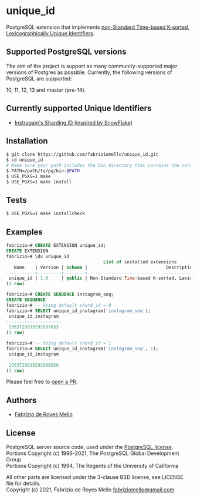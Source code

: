 # unique_id
PostgreSQL extension that implements [non-Standard Time-based K-sorted, Lexicographically Unique Identifiers](https://github.com/uuid6/uuid6-ietf-draft/blob/master/research/sortable-id-comparisons.md).

## Supported PostgreSQL versions

The aim of the project is support as many community-supported major versions of Postgres as possible. Currently, the following versions of PostgreSQL are supported:

10, 11, 12, 13 and master (pre-14).

## Currently supported Unique Identifiers

 - [Instragam's Sharding ID (inspired by SnowFlake)](https://github.com/uuid6/uuid6-ietf-draft/blob/master/research/sortable-id-comparisons.md#name-instagrams-sharding-id-inspired-by-snowflake)


## Installation

```bash
$ git clone https://github.com/fabriziomello/unique_id.git
$ cd unique_id
# Make sure your path includes the bin directory that contains the correct `pg_config`
$ PATH=/path/to/pg/bin:$PATH
$ USE_PGXS=1 make
$ USE_PGXS=1 make install
```

## Tests

```bash
$ USE_PGXS=1 make installcheck
```

## Examples

```sql
fabrizio=# CREATE EXTENSION unique_id;
CREATE EXTENSION
fabrizio=# \dx unique_id
                                     List of installed extensions
   Name    | Version | Schema |                              Description                               
-----------+---------+--------+------------------------------------------------------------------------
 unique_id | 1.0     | public | Non-Standard Time-based K-sorted, Lexicographically Unique Identifiers
(1 row)

fabrizio=# CREATE SEQUENCE instagram_seq;
CREATE SEQUENCE
fabrizio=# -- Using default shard_id = 0
fabrizio=# SELECT unique_id_instagram('instagram_seq');
 unique_id_instagram 
---------------------
 2563729919292997633
(1 row)

fabrizio=# -- Using default shard_id = 1
fabrizio=# SELECT unique_id_instagram('instagram_seq', 1);
 unique_id_instagram 
---------------------
 2563729919292998658
(1 row)
```
Please feel free to [open a PR](https://github.com/fabriziomello/unique_id/pull/new/master).

## Authors

- [Fabrízio de Royes Mello](mailto:fabriziomello@gmail.com)

## License

PostgreSQL server source code, used under the [PostgreSQL license](https://www.postgresql.org/about/licence/).<br>
Portions Copyright (c) 1996-2021, The PostgreSQL Global Development Group<br>
Portions Copyright (c) 1994, The Regents of the University of California

All other parts are licensed under the 3-clause BSD license, see LICENSE file for details.<br>
Copyright (c) 2021, Fabrízio de Royes Mello <fabriziomello@gmail.com>
